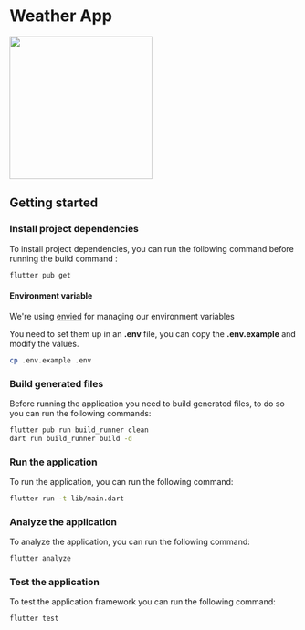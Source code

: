 # Weather App

<img width="250px" src="https://github.com/oussama-tr/weather_app/assets/69165378/fc25ebc7-7c54-4ae0-a8d9-d5a81e3e36bb">

## Getting started

### Install project dependencies

To install project dependencies, you can run the following command before running the build command :

```bash
flutter pub get
```

#### Environment variable

We're using [envied](https://pub.dev/packages/envied) for managing our environment variables

You need to set them up in an **.env** file, you can copy the **.env.example** and modify the values.

```bash
cp .env.example .env
```

### Build generated files

Before running the application you need to build generated files, to do so you can run the following commands:

```bash
flutter pub run build_runner clean
dart run build_runner build -d
```

### Run the application

To run the application, you can run the following command:

```bash
flutter run -t lib/main.dart
```

### Analyze the application

To analyze the application, you can run the following command:

```bash
flutter analyze
```

### Test the application

To test the application framework you can run the following command:

```bash
flutter test
```
